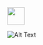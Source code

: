 
<img src="https://giphy.com/embed/qgQUggAC3Pfv687qPC" width="40" height="40" />

![Alt Text](https://giphy.com/embed/qgQUggAC3Pfv687qPC)


<!--
**mlluciano/mlluciano** is a ✨ _special_ ✨ repository because its `README.md` (this file) appears on your GitHub profile.

Here are some ideas to get you started:

- 🔭 I’m currently working on ...
- 🌱 I’m currently learning ...
- 👯 I’m looking to collaborate on ...
- 🤔 I’m looking for help with ...
- 💬 Ask me about ...
- 📫 How to reach me: ...
- 😄 Pronouns: ...
- ⚡ Fun fact: ...
-->
